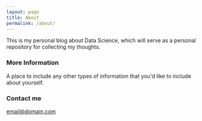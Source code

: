 ```yaml
---
layout: page
title: About
permalink: /about/
---
```


This is my personal blog about Data Science, which will serve as a personal repository for collecting my thoughts. 

### More Information

A place to include any other types of information that you'd like to include about yourself.

### Contact me

[email@domain.com](mailto:email@domain.com)
